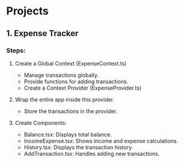 # Projects

## 1. Expense Tracker

### Steps:
1. Create a Global Context (ExpenseContext.ts)
    - Manage transactions globally.
    - Provide functions for adding transactions.
    - Create a Context Provider (ExpenseProvider.ts)

2. Wrap the entire app inside this provider.
    - Store the transactions in the provider.

3. Create Components:
    - Balance.tsx: Displays total balance.
    - IncomeExpense.tsx: Shows income and expense calculations.
    - History.tsx: Displays the transaction history.
    - AddTransaction.tsx: Handles adding new transactions.


